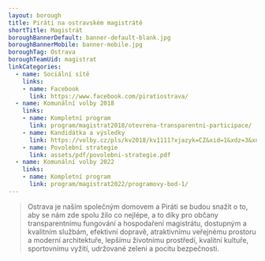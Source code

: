 ```yaml
---
layout: borough
title: Piráti na ostravském magistrátě
shortTitle: Magistrát
boroughBannerDefault: banner-default-blank.jpg
boroughBannerMobile: banner-mobile.jpg
boroughTag: Ostrava
boroughTeamUid: magistrat
linkCategories:
  - name: Sociální sítě
    links:
    - name: Facebook
      link: https://www.facebook.com/piratiostrava/
  - name: Komunální volby 2018
    links:
    - name: Kompletní program
      link: program/magistrat2018/otevrena-transparentni-participace/
    - name: Kandidátka a výsledky
      link: https://volby.cz/pls/kv2018/kv1111?xjazyk=CZ&xid=1&xdz=3&xnumnuts=8106&xobec=554821&xstat=0&xvyber=0
    - name: Povolební strategie
      link: assets/pdf/povolebni-strategie.pdf
  - name: Komunální volby 2022
    links:
    - name: Kompletní program
      link: program/magistrat2022/programovy-bod-1/
---
```


> Ostrava je naším společným domovem a Piráti se budou snažit o to, aby se nám zde spolu žilo co nejlépe, a to díky pro občany transparentnímu fungování a hospodaření magistrátu, dostupným a kvalitním službám, efektivní dopravě, atraktivnímu veřejnému prostoru a moderní architektuře, lepšímu životnímu prostředí, kvalitní kultuře, sportovnímu vyžití, udržované zeleni a pocitu bezpečnosti.

<!--<section class="o-section o-section--spaceBot">
  <div class="o-section-inner">
    <div class="o-section-block">
      <div class="c-BasicPage">
        <div class="c-BasicPage-content">
          {% assign program = site.program | where: "campaignCategoryUid","magistrat2018" | sort: 'order' %}
          <div class="row small-up-3 medium-up-5 large-up-7">
            {% for item in program %}
              <div class="column column-block">
                <a href="{{ item.url | relative_url }}">
                  <img class="program-icon" src="{{ item.img | prepend: 'assets/img/' | relative_url }}" alt="{{item.shortTitle}}" />
                  <center>
                    <h6>{{item.shortTitle}}</h6>
                  </center>
                </a>
              </div>
            {% endfor %}
          </div>
        </div>
      </div>
    </div>
  </div>
</section>-->

